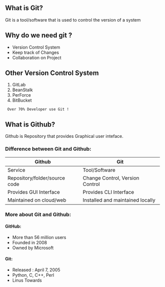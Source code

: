 ## What is Git?
<p>Git is a tool/software that is used to control the version of a system </p>

## Why do we need git ?
- Version Control System
- Keep track of Changes
- Collaboration on Project

## Other Version Control System
1. GitLab
2. BeanStalk
3. PerForce
4. BitBucket

``` Over 70% Developer use Git !```

## What is Github?
<p>Github is Repository that provides Graphical user inteface.</p>

### Difference between Git and Github:
|Github | Git |  
|-------|------ |  
|Service | Tool/Software |  
|Repository/folder/source code | Change Control, Version Control|  
|Provides GUI Interface | Provides CLI Interface |  
|Maintained on cloud/web | Installed and maintained locally | 

### More about Git and Github:
#### GitHub: 
- More than 56 million users
- Founded in 2008
- Owned by Microsoft

#### Git:
- Released : April 7, 2005
- Python, C, C++, Perl
- Linus Towards





